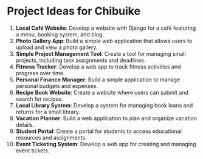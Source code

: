 # Project Ideas for Chibuike

1. **Local Café Website**: Develop a website with Django for a café featuring a menu, booking system, and blog.
2. **Photo Gallery App**: Build a simple web application that allows users to upload and view a photo gallery.
3. **Simple Project Management Tool**: Create a tool for managing small projects, including task assignments and deadlines.
4. **Fitness Tracker**: Develop a web app to track fitness activities and progress over time.
5. **Personal Finance Manager**: Build a simple application to manage personal budgets and expenses.
6. **Recipe Book Website**: Create a website where users can submit and search for recipes.
7. **Local Library System**: Develop a system for managing book loans and returns for a small library.
8. **Vacation Planner**: Build a web application to plan and organize vacation details.
9. **Student Portal**: Create a portal for students to access educational resources and assignments.
10. **Event Ticketing System**: Develop a web app for creating and managing event tickets.
